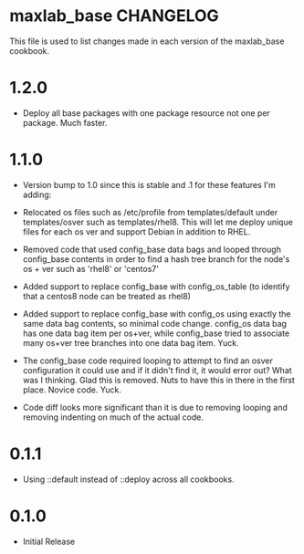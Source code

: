 # maxlab_base CHANGELOG

This file is used to list changes made in each version of the maxlab_base cookbook.

# 1.2.0

* Deploy all base packages with one package resource not one per package. Much faster.

# 1.1.0

* Version bump to 1.0 since this is stable and .1 for these features I'm adding:

* Relocated os files such as /etc/profile from templates/default under templates/osver such as templates/rhel8.  This will let me deploy unique files for each os ver and support Debian in addition to RHEL.

* Removed code that used config_base data bags and looped through config_base contents in order to find a hash tree branch for the node's os + ver such as 'rhel8' or 'centos7'

* Added support to replace config_base with config_os_table (to identify that a centos8 node can be treated as rhel8)

* Added support to replace config_base with config_os using exactly the same data bag contents, so minimal code change.  config_os data bag has one data bag item per os+ver, while config_base tried to associate many os+ver tree branches into one data bag item. Yuck.

* The config_base code required looping to attempt to find an osver configuration it could use and if it didn't find it, it would error out? What was I thinking. Glad this is removed. Nuts to have this in there in the first place.  Novice code.  Yuck.

* Code diff looks more significant than it is due to removing looping and removing indenting on much of the actual code.

# 0.1.1

* Using ::default instead of ::deploy across all cookbooks.

# 0.1.0

* Initial Release
